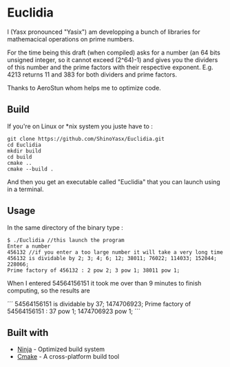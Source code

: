 # Euclidia

I (Yasx pronounced "Yasix") am developping a bunch of libraries for mathemacical operations on prime numbers.

For the time being this draft (when compiled) asks for a number (an 64 bits unsigned integer, so it cannot exceed (2^64)-1) and gives you the dividers of this number and the prime factors with their respective exponent.
E.g. 4213 returns 11 and 383 for both dividers and prime factors.

Thanks to AeroStun whom helps me to optimize code.

## Build

If you're on Linux or \*nix system you juste have to :

```
git clone https://github.com/ShinoYasx/Euclidia.git
cd Euclidia
mkdir build
cd build
cmake ..
cmake --build .
```

And then you get an executable called "Euclidia" that you can launch using in a terminal.

## Usage

In the same directory of the binary type :

```
$ ./Euclidia //this launch the program
Enter a number
456132 //if you enter a too large number it will take a very long time
456132 is dividable by 2; 3; 4; 6; 12; 38011; 76022; 114033; 152044; 228066; 
Prime factory of 456132 : 2 pow 2; 3 pow 1; 38011 pow 1;
```

When I entered 54564156151 it took me over than 9 minutes to finish computing, so the results are

´´´
54564156151 is dividable by 37; 1474706923; 
Prime factory of 54564156151 : 37 pow 1; 1474706923 pow 1; 
´´´

## Built with

* [Ninja](https://ninja-build.org) - Optimized build system
* [Cmake](https://cmake.org) - A cross-platform build tool
